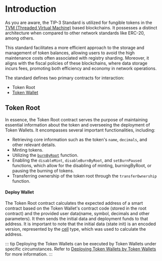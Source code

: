 # Introduction 
 
As you are aware, the TIP-3 Standard is utilized for fungible tokens in the [TVM (Threaded Virtual Machine)](https://everkit.org/en/articles/the-virtual-machine-tvm-1) based blockchains. It possesses a distinct architecture when compared to other network standards like ERC-20, among others. 
 
This standard facilitates a more efficient approach to the storage and management of token balances, allowing users to avoid the high maintenance costs often associated with registry sharding. Moreover, it aligns with the fiscal policies of these blockchains, where data storage incurs fees, promoting both efficiency and economy in network operations.

The standard defines two primary contracts for interaction: 
- Token Root 
- [Token Wallet](./TokenWallet.md) 
 
## Token Root 
 
In essence, the Token Root contract serves the purpose of maintaining essential information about the token and overseeing the deployment of Token Wallets. It encompasses several important functionalities, including:

- Retrieving core information such as the token's `name`, `decimals`, and other relevant details.
- Minting tokens.
- Utilizing the [`burnByRoot`](../../Deployments/External/burn.md) function.
- Enabling the `disableMint`, `disableBurnByRoot`, and `setBurnPaused` functions, which allow for the disabling of minting, burningByRoot, or pausing the burning of tokens.
- Transferring ownership of the token root through the `transferOwnership` function.

#### Deploy Wallet
The Token Root contract calculates the expected address of a smart contract based on the Token Wallet's contract code (stored in the root contract) and the provided user data(name, symbol, decimals and other parameters). It then sends the initial data and deployment funds to that address. It is important to note that the initial data (state init) is an encoded version, represented by the [cell](https://github.com/tonlabs/TON-Solidity-Compiler/blob/master/API.md#tvmcell) type, which was used to calculate the address. 

::: tip 
Deploying the Token Wallets can be executed by Token Wallets under specific circumstances. Refer to [Deploying Token Wallets by Token Wallets](./TokenWallet.md#deploying-token-wallets-by-token-wallets) for more information.
:::